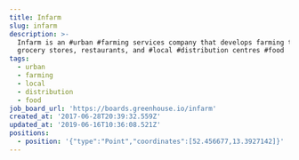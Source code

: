 ```yaml
---
title: Infarm
slug: infarm
description: >-
  Infarm is an #urban #farming services company that develops farming tech for
  grocery stores, restaurants, and #local #distribution centres #food
tags:
  - urban
  - farming
  - local
  - distribution
  - food
job_board_url: 'https://boards.greenhouse.io/infarm'
created_at: '2017-06-28T20:39:32.559Z'
updated_at: '2019-06-16T10:36:08.521Z'
positions:
  - position: '{"type":"Point","coordinates":[52.456677,13.3927142]}'
---
```


